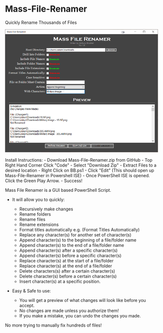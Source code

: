 # Mass-File-Renamer
Quickly Rename Thousands of Files


![alt text](https://github.com/Jukari2003/Mass-File-Renamer/blob/main/MFR%20Preview.png?raw=true)

Install Instructions:
    - Download Mass-File-Renamer.zip from GitHub
        - Top Right Hand Corner Click "Code"
        - Select "Download Zip"
    - Extract Files to a desired location
    - Right Click on BB.ps1
    - Click "Edit"     (This should open up Mass-File-Renamer in Powershell ISE)
    - Once PowerShell ISE is opened. Click the Green Play Arrow.
    - Success!
    
Mass File Renamer is a GUI based PowerShell Script.

- It will allow you to quickly:
  - Recursively make changes
  - Rename folders
  - Rename files
  - Rename extensions
  - Format titles automatically e.g. (Format Titles Automatically) 
  - Replace any character(s) for another set of character(s)
  - Append character(s) to the beginning of a file/folder name
  - Append character(s) to the end of a file/folder name
  - Append character(s) after a specific character(s)
  - Append character(s) before a specific character(s)
  - Replace character(s) at the start of a file/folder
  - Replace character(s) at the end of a file/folder
  - Delete characters(s) after a certain character(s)
  - Delete character(s) before a certain character(s)
  - Insert character(s) at a specific position. 

- Easy & Safe to use:
  - You will get a preview of what changes will look like before you accept.
  - No changes are made unless you authorize them! 
  - If you make a mistake, you can undo the changes you made.
  
No more trying to manually fix hundreds of files!
